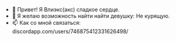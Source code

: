 ## 
- 👋 Привет! Я Влиэкс(акс) сладкое сердце.
- 💞️ Я желаю возможность найти найти девушку: Не курящую.
- 📫 Как со мной связаться: discordapp.com/users/746875412331626498/

<!--
**SYS3NT0/SYS3NT0** is a ✨ _special_ ✨ repository because its `README.md` (this file) appears on your GitHub profile.

Here are some ideas to get you started:
-->
